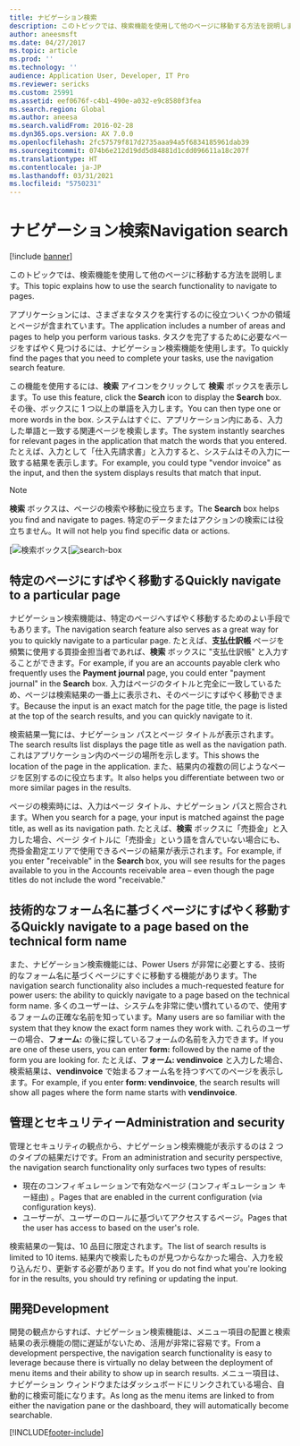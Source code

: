 ```yaml
---
title: ナビゲーション検索
description: このトピックでは、検索機能を使用して他のページに移動する方法を説明します。
author: aneesmsft
ms.date: 04/27/2017
ms.topic: article
ms.prod: ''
ms.technology: ''
audience: Application User, Developer, IT Pro
ms.reviewer: sericks
ms.custom: 25991
ms.assetid: eef0676f-c4b1-490e-a032-e9c8580f3fea
ms.search.region: Global
ms.author: aneesa
ms.search.validFrom: 2016-02-28
ms.dyn365.ops.version: AX 7.0.0
ms.openlocfilehash: 2fc57579f817d2735aaa94a5f6834185961dab39
ms.sourcegitcommit: 074b6e212d19dd5d84881d1cdd096611a18c207f
ms.translationtype: HT
ms.contentlocale: ja-JP
ms.lasthandoff: 03/31/2021
ms.locfileid: "5750231"
---
```

# <a name="navigation-search"></a><span data-ttu-id="78a29-103">ナビゲーション検索</span><span class="sxs-lookup"><span data-stu-id="78a29-103">Navigation search</span></span>

[!include [banner](../includes/banner.md)]

<span data-ttu-id="78a29-104">このトピックでは、検索機能を使用して他のページに移動する方法を説明します。</span><span class="sxs-lookup"><span data-stu-id="78a29-104">This topic explains how to use the search functionality to navigate to pages.</span></span>

<span data-ttu-id="78a29-105">アプリケーションには、さまざまなタスクを実行するのに役立ついくつかの領域とページが含まれています。</span><span class="sxs-lookup"><span data-stu-id="78a29-105">The application includes a number of areas and pages to help you perform various tasks.</span></span> <span data-ttu-id="78a29-106">タスクを完了するために必要なページをすばやく見つけるには、ナビゲーション検索機能を使用します。</span><span class="sxs-lookup"><span data-stu-id="78a29-106">To quickly find the pages that you need to complete your tasks, use the navigation search feature.</span></span>

<span data-ttu-id="78a29-107">この機能を使用するには、**検索** アイコンをクリックして **検索** ボックスを表示します。</span><span class="sxs-lookup"><span data-stu-id="78a29-107">To use this feature, click the **Search** icon to display the **Search** box.</span></span> <span data-ttu-id="78a29-108">その後、ボックスに 1 つ以上の単語を入力します。</span><span class="sxs-lookup"><span data-stu-id="78a29-108">You can then type one or more words in the box.</span></span> <span data-ttu-id="78a29-109">システムはすぐに、アプリケーション内にある、入力した単語と一致する関連ページを検索します。</span><span class="sxs-lookup"><span data-stu-id="78a29-109">The system instantly searches for relevant pages in the application that match the words that you entered.</span></span> <span data-ttu-id="78a29-110">たとえば、入力として「仕入先請求書」と入力すると、システムはその入力に一致する結果を表示します。</span><span class="sxs-lookup"><span data-stu-id="78a29-110">For example, you could type "vendor invoice" as the input, and then the system displays results that match that input.</span></span>

> [!NOTE]
> <span data-ttu-id="78a29-111">**検索** ボックスは、ページの検索や移動に役立ちます。</span><span class="sxs-lookup"><span data-stu-id="78a29-111">The **Search** box helps you find and navigate to pages.</span></span> <span data-ttu-id="78a29-112">特定のデータまたはアクションの検索には役立ちません。</span><span class="sxs-lookup"><span data-stu-id="78a29-112">It will not help you find specific data or actions.</span></span>

<span data-ttu-id="78a29-113">[![検索ボックス](media/navigation-search.png "検索ボックス")</span><span class="sxs-lookup"><span data-stu-id="78a29-113">[![search-box](media/navigation-search.png "Search box")</span></span>

## <a name="quickly-navigate-to-a-particular-page"></a><span data-ttu-id="78a29-114">特定のページにすばやく移動する</span><span class="sxs-lookup"><span data-stu-id="78a29-114">Quickly navigate to a particular page</span></span>

<span data-ttu-id="78a29-115">ナビゲーション検索機能は、特定のページへすばやく移動するためのよい手段でもあります。</span><span class="sxs-lookup"><span data-stu-id="78a29-115">The navigation search feature also serves as a great way for you to quickly navigate to a particular page.</span></span> <span data-ttu-id="78a29-116">たとえば、**支払仕訳帳** ページを頻繁に使用する買掛金担当者であれば、**検索** ボックスに "支払仕訳帳" と入力することができます。</span><span class="sxs-lookup"><span data-stu-id="78a29-116">For example, if you are an accounts payable clerk who frequently uses the **Payment journal** page, you could enter "payment journal" in the **Search** box.</span></span> <span data-ttu-id="78a29-117">入力はページのタイトルと完全に一致しているため、ページは検索結果の一番上に表示され、そのページにすばやく移動できます。</span><span class="sxs-lookup"><span data-stu-id="78a29-117">Because the input is an exact match for the page title, the page is listed at the top of the search results, and you can quickly navigate to it.</span></span>

<span data-ttu-id="78a29-118">検索結果一覧には、ナビゲーション パスとページ タイトルが表示されます。</span><span class="sxs-lookup"><span data-stu-id="78a29-118">The search results list displays the page title as well as the navigation path.</span></span> <span data-ttu-id="78a29-119">これはアプリケーション内のページの場所を示します。</span><span class="sxs-lookup"><span data-stu-id="78a29-119">This shows the location of the page in the application.</span></span> <span data-ttu-id="78a29-120">また、結果内の複数の同じようなページを区別するのに役立ちます。</span><span class="sxs-lookup"><span data-stu-id="78a29-120">It also helps you differentiate between two or more similar pages in the results.</span></span>

<span data-ttu-id="78a29-121">ページの検索時には、入力はページ タイトル、ナビゲーション パスと照合されます。</span><span class="sxs-lookup"><span data-stu-id="78a29-121">When you search for a page, your input is matched against the page title, as well as its navigation path.</span></span> <span data-ttu-id="78a29-122">たとえば、**検索** ボックスに「売掛金」と入力した場合、ページ タイトルに「売掛金」という語を含んでいない場合にも、売掛金勘定エリアで使用できるページの結果が表示されます。</span><span class="sxs-lookup"><span data-stu-id="78a29-122">For example, if you enter "receivable" in the **Search** box, you will see results for the pages available to you in the Accounts receivable area – even though the page titles do not include the word "receivable."</span></span>

## <a name="quickly-navigate-to-a-page-based-on-the-technical-form-name"></a><span data-ttu-id="78a29-123">技術的なフォーム名に基づくページにすばやく移動する</span><span class="sxs-lookup"><span data-stu-id="78a29-123">Quickly navigate to a page based on the technical form name</span></span>

<span data-ttu-id="78a29-124">また、ナビゲーション検索機能には、Power Users が非常に必要とする、技術的なフォーム名に基づくページにすぐに移動する機能があります。</span><span class="sxs-lookup"><span data-stu-id="78a29-124">The navigation search functionality also includes a much-requested feature for power users: the ability to quickly navigate to a page based on the technical form name.</span></span> <span data-ttu-id="78a29-125">多くのユーザーは、システムを非常に使い慣れているので、使用するフォームの正確な名前を知っています。</span><span class="sxs-lookup"><span data-stu-id="78a29-125">Many users are so familiar with the system that they know the exact form names they work with.</span></span> <span data-ttu-id="78a29-126">これらのユーザーの場合、**フォーム:** の後に探しているフォームの名前を入力できます。</span><span class="sxs-lookup"><span data-stu-id="78a29-126">If you are one of these users, you can enter **form:** followed by the name of the form you are looking for.</span></span> <span data-ttu-id="78a29-127">たとえば、**フォーム: vendinvoice** と入力した場合、検索結果は、**vendinvoice** で始まるフォーム名を持つすべてのページを表示します。</span><span class="sxs-lookup"><span data-stu-id="78a29-127">For example, if you enter **form: vendinvoice**, the search results will show all pages where the form name starts with **vendinvoice**.</span></span>

## <a name="administration-and-security"></a><span data-ttu-id="78a29-128">管理とセキュリティー</span><span class="sxs-lookup"><span data-stu-id="78a29-128">Administration and security</span></span>

<span data-ttu-id="78a29-129">管理とセキュリティの観点から、ナビゲーション検索機能が表示するのは 2 つのタイプの結果だけです。</span><span class="sxs-lookup"><span data-stu-id="78a29-129">From an administration and security perspective, the navigation search functionality only surfaces two types of results:</span></span>

- <span data-ttu-id="78a29-130">現在のコンフィギュレーションで有効なページ (コンフィギュレーション キー経由) 。</span><span class="sxs-lookup"><span data-stu-id="78a29-130">Pages that are enabled in the current configuration (via configuration keys).</span></span>
- <span data-ttu-id="78a29-131">ユーザーが、ユーザーのロールに基づいてアクセスするページ。</span><span class="sxs-lookup"><span data-stu-id="78a29-131">Pages that the user has access to based on the user's role.</span></span>

<span data-ttu-id="78a29-132">検索結果の一覧は、10 品目に限定されます。</span><span class="sxs-lookup"><span data-stu-id="78a29-132">The list of search results is limited to 10 items.</span></span> <span data-ttu-id="78a29-133">結果内で検索したものが見つからなかった場合、入力を絞り込んだり、更新する必要があります。</span><span class="sxs-lookup"><span data-stu-id="78a29-133">If you do not find what you're looking for in the results, you should try refining or updating the input.</span></span>

## <a name="development"></a><span data-ttu-id="78a29-134">開発</span><span class="sxs-lookup"><span data-stu-id="78a29-134">Development</span></span>

<span data-ttu-id="78a29-135">開発の観点からすれば、ナビゲーション検索機能は、メニュー項目の配置と検索結果の表示機能の間に遅延がないため、活用が非常に容易です。</span><span class="sxs-lookup"><span data-stu-id="78a29-135">From a development perspective, the navigation search functionality is easy to leverage because there is virtually no delay between the deployment of menu items and their ability to show up in search results.</span></span> <span data-ttu-id="78a29-136">メニュー項目は、ナビゲーション ウィンドウまたはダッシュボードにリンクされている場合、自動的に検索可能になります。</span><span class="sxs-lookup"><span data-stu-id="78a29-136">As long as the menu items are linked to from either the navigation pane or the dashboard, they will automatically become searchable.</span></span>


[!INCLUDE[footer-include](../../../includes/footer-banner.md)]